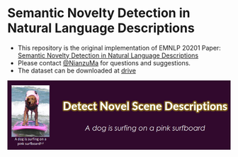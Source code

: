 # Semantic Novelty Detection in Natural Language Descriptions

* This repository is the original implementation of EMNLP 20201 Paper: [Semantic Novelty Detection in Natural Language Descriptions](https://aclanthology.org/2021.emnlp-main.66/)
* Please contact [@NianzuMa](https://github.com/NianzuMa) for questions and suggestions.
* The dataset can be downloaded at [drive](https://drive.google.com/drive/folders/133FkifkVGOhEu-slJy5YdBw7TIxvYH6O?usp=sharing)

![](./res/emnlp_2021.png)

